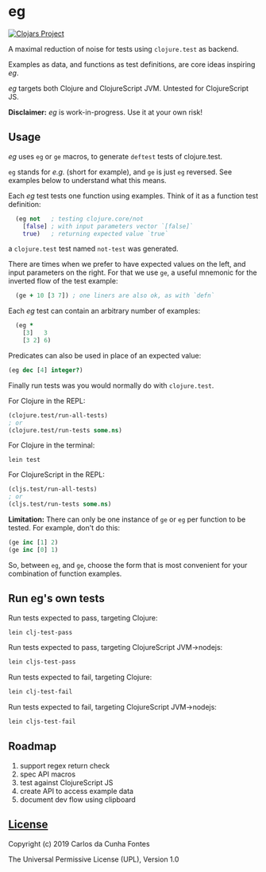 # eg
[![Clojars Project](https://img.shields.io/clojars/v/eg.svg)](https://clojars.org/eg)

A maximal reduction of noise for tests using `clojure.test` as backend.

Examples as data, and functions as test definitions, are core ideas inspiring *eg*.

*eg* targets both Clojure and ClojureScript JVM. Untested for ClojureScript JS.

**Disclaimer:** *eg* is work-in-progress. Use it at your own risk!

## Usage

*eg* uses `eg` or `ge` macros, to generate `deftest` tests of clojure.test.

`eg` stands for *e.g.* (short for example), and `ge` is just `eg` reversed. See examples below to understand what this means.

Each *eg* test tests one function using examples. Think of it as a function test definition:
```clj
  (eg not   ; testing clojure.core/not
    [false] ; with input parameters vector `[false]`
    true)   ; returning expected value `true`
```
a `clojure.test` test named `not-test` was generated.

There are times when we prefer to have expected values
on the left, and input parameters on the right.
For that we use `ge`, a useful mnemonic for the inverted flow of the test example:
```clj
  (ge + 10 [3 7]) ; one liners are also ok, as with `defn`
```

Each *eg* test can contain an arbitrary number of examples:
```clj
  (eg *
    [3]   3
    [3 2] 6)
```

Predicates can also be used in place of an expected value:
```clj
(eg dec [4] integer?)
```

Finally run tests was you would normally do with `clojure.test`.

For Clojure in the REPL:
```clj
(clojure.test/run-all-tests)
; or
(clojure.test/run-tests some.ns)
```

For Clojure in the terminal:
```
lein test
```

For ClojureScript in the REPL:
```clj
(cljs.test/run-all-tests)
; or
(cljs.test/run-tests some.ns)
```

**Limitation:** There can only be one instance of `ge` or `eg` per function to be tested. For example, don't do this:
```clj
(ge inc [1] 2)
(ge inc [0] 1)
```
So, between `eg`, and `ge`, choose the form that is most convenient for your combination of function examples.

## Run eg's own tests
Run tests expected to pass, targeting Clojure:
```clj
lein clj-test-pass
```
Run tests expected to pass, targeting ClojureScript JVM->nodejs:
```clj
lein cljs-test-pass
```
Run tests expected to fail, targeting Clojure:
```clj
lein clj-test-fail
```
Run tests expected to fail, targeting ClojureScript JVM->nodejs:
```clj
lein cljs-test-fail
```

## Roadmap
  1. support regex return check
  2. spec API macros
  3. test against ClojureScript JS
  4. create API to access example data
  5. document dev flow using clipboard

## [License](LICENSE.md)
Copyright (c) 2019 Carlos da Cunha Fontes

The Universal Permissive License (UPL), Version 1.0
